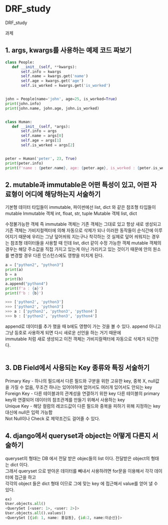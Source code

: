 # DRF_study
DRF_study

과제
## 1. args, kwargs를 사용하는 예제 코드 짜보기
 ```python
class People:
    def __init__(self, **kwargs):
        self.info = kwargs
        self.name = kwargs.get('name')
        self.age = kwargs.get('age')
        self.is_worked = kwargs.get('is_worked')


john = People(name='john', age=25, is_worked=True)
print(john.info)
print(john.name, john.age, john.is_worked)


class Human:
    def __init__(self, *args):
        self.info = args
        self.name = args[0]
        self.age = args[1]
        self.is_worked = args[2]


peter = Human('peter', 23, True)
print(peter.info)
print(f'name : {peter.name}, age: {peter.age}, is_worked : {peter.is_worked}')

 ```
## 2. mutable과 immutable은 어떤 특성이 있고, 어떤 자료형이 어디에 해당하는지 서술하기
기본형 데이터 타입들이 immutable, 파이썬에선 list, dict 와 같은 참조형 타입들이 mutable
Immutable 객체	int, float, str, tuple
Mutable 객체	list, dict

수정불가능한 객체 즉 immutable 객체는 기존 객체는 그대로 있고 항상 새로 생성되고 기존 객체는 가비지컬렉터에 의해 자동으로 삭제가 되나
이러한 동작들이 순식간에 이루어지기 때문에 우리는 그냥 덮어씌워 지는구나 착각하는 것 실제로 덮어 씌워지는 경우는 참조형 데이터들을 사용할 때 인데
list, dict 같이 수정 가능한 객체 mutable 객체의 경우는 해당 주소값을 직접 가지고 있는게 아닌 가리키고 있는 것이기 때문에 안의 원소를 변경할 경우
다른 인스턴스에도 영향을 미치게 된다.
```python
a = ["python2", "python3"]
print(a)
b = a
print(b)
a.append("python4")
print(f'a : {a}')
print(f'b : {b}')

>>> ['python2', 'python3']
>>> ['python2', 'python3']
>>> a : ['python2', 'python3', 'python4']
>>> b : ['python2', 'python3', 'python4']
```
append로 데이터를 추가 했을 때 b에도 영향이 가는 것을 볼 수 있다. append 아니고 그냥 등호로 사용하게 되면 다시 새로운 선언을 하는 거기 때문에   
immutable 처럼 새로 생성되고 이전 객체는 가비지컬렉터에 자동으로 삭제가 되간한다.   
<br>
## 3. DB Field에서 사용되는 Key 종류와 특징 서술하기
Primary Key - 하나의 필드에서 다른 필드와 구분을 위한 고유한 key, 중복 X, null값을 가질 수 없음, 무조건 하나는 있어야하며 없어서도 여러개 있어서도 안되는 key    
Foreign Key - 다른 테이블과의 관계성을 연결하기 위한 key 다른 테이블의 primary key와 연결되어 데이터의 참조관계를 만들기 위해서 사용하는 key    
Unique Key - 해당 컬럼의 레코드값이 다른 필드와 중복을 피하기 위해 지정하는 key 대신에 null은 입력 가능함   
Not Null이나 Check 로 제약조건도 걸어줄 수 있다.   

## 4. django에서 queryset과 object는 어떻게 다른지 서술하기
queryset의 형태는 DB 에서 전달 받은 objec들의 list 이다. 전달받은 object의 형태는 dict 이다.    
그래서 queryset 으로 받아온 데이터를 빼내서 사용하려면 for문을 이용해서 각각 데이터에 접근을 하고    
각각의 object 들은 dict 형태 이므로 그에 맞는 key 에 접근해서 value를 얻어 낼 수 있다.    
```python
ex)     
User.objects.all()    
<QuerySet [<user: 1>, <user: 2>]>    
User.objects.all().values()    
<QuerySet [{id: 1, name: 홍길동}, {id:2, name:이순신}]>    
```

